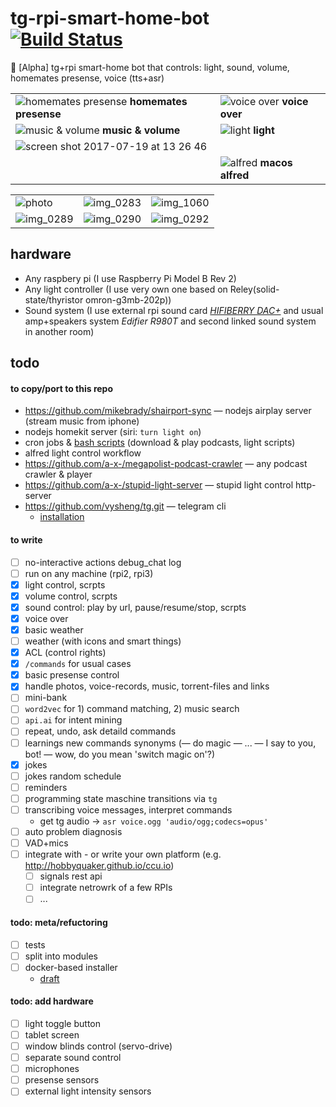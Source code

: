 # tg-rpi-smart-home-bot [![Build Status](https://travis-ci.org/a-x-/tg-rpi-smart-home-bot.svg?branch=master)](https://travis-ci.org/a-x-/tg-rpi-smart-home-bot)
🚧 [Alpha] tg+rpi smart-home bot that controls: light, sound, volume, homemates presense, voice (tts+asr)

| | |
| --- | --- |
| ![homemates presense](https://user-images.githubusercontent.com/6201068/28362747-53446658-6c86-11e7-9c1a-eb934ae44231.png) **homemates presense** | ![voice over](https://user-images.githubusercontent.com/6201068/28362755-59af9bac-6c86-11e7-9fa1-921e5f025de2.png) **voice over** |
| ![music & volume](https://user-images.githubusercontent.com/6201068/28362760-5e361d9a-6c86-11e7-887a-0c4b2a675e09.png) **music & volume** | ![light](https://user-images.githubusercontent.com/6201068/28362781-6d89c648-6c86-11e7-847d-bc4c5be0fac9.png) **light** |
| ![screen shot 2017-07-19 at 13 26 46](https://user-images.githubusercontent.com/6201068/28362820-a6ed78b2-6c86-11e7-8c66-f4a5aa143325.png) | |
| | ![alfred](https://user-images.githubusercontent.com/6201068/28365373-fc7a4a8a-6c90-11e7-9d79-8b1775fa2f3d.jpg) **macos alfred** |

| | | |
| --- | --- | --- |
| ![photo](https://user-images.githubusercontent.com/6201068/28364002-6750729a-6c8b-11e7-9bf0-0cffdf9242b9.jpg) | ![img_0283](https://user-images.githubusercontent.com/6201068/30253637-dbe9d3aa-9691-11e7-93f2-0d25d15fe183.jpg) | ![img_1060](https://user-images.githubusercontent.com/6201068/30253658-27aeca98-9692-11e7-9b3c-01bc5d51aa36.jpg) |
| ![img_0289](https://user-images.githubusercontent.com/6201068/30253638-dbea0442-9691-11e7-95eb-0fbd032f7f0a.jpg) | ![img_0290](https://user-images.githubusercontent.com/6201068/30253640-dbeadbd8-9691-11e7-96c1-90863718b0d1.jpg) | ![img_0292](https://user-images.githubusercontent.com/6201068/30253636-dbe8d0fe-9691-11e7-988b-fd320f2d523a.jpg) |

## hardware
* Any raspbery pi (I use Raspberry Pi Model B Rev 2)
* Any light controller (I use very own one based on Reley(solid-state/thyristor omron-g3mb-202p))
* Sound system (I use external rpi sound card *[HIFIBERRY DAC+](https://www.hifiberry.com/shop/boards/hifiberry-dacplus-phone/)* and usual amp+speakers system *Edifier R980T* and second linked sound system in another room)

## todo

#### to copy/port to this repo

* https://github.com/mikebrady/shairport-sync — nodejs airplay server (stream music from iphone)
* nodejs homekit server (siri: `turn light on`)
* cron jobs & [bash scripts] (download & play podcasts, light scripts)
* alfred light control workflow
* https://github.com/a-x-/megapolist-podcast-crawler — any podcast crawler & player
* https://github.com/a-x-/stupid-light-server — stupid light control http-server
* https://github.com/vysheng/tg.git — telegram cli
  * [installation](https://gist.github.com/a-x-/2530f94f838f7fc910563786269ebe03)

[bash scripts]: https://github.com/a-x-/rpi-bin

#### to write
* [ ] no-interactive actions debug_chat log
* [ ] run on any machine (rpi2, rpi3)
* [x] light control, scrpts
* [x] volume control, scrpts
* [x] sound control: play by url, pause/resume/stop, scrpts
* [x] voice over
* [x] basic weather
* [ ] weather (with icons and smart things)
* [x] ACL (control rights)
* [x] `/commands` for usual cases
* [x] basic presense control
* [x] handle photos, voice-records, music, torrent-files and links
* [ ] mini-bank
* [ ] `word2vec` for 1) command matching, 2) music search
* [ ] `api.ai` for intent mining
* [ ] repeat, undo, ask detaild commands
* [ ] learnings new commands synonyms (— do magic — ... — I say to you, bot! — wow, do you mean 'switch magic on'?)
* [x] jokes
 * [ ] jokes random schedule
* [ ] reminders
* [ ] programming state maschine transitions via `tg`
* [ ] transcribing voice messages, interpret commands
  * get tg audio -> `asr voice.ogg 'audio/ogg;codecs=opus'`
* [ ] auto problem diagnosis
* [ ] VAD+mics
* [ ] integrate with - or write your own platform (e.g. http://hobbyquaker.github.io/ccu.io)
    * [ ] signals rest api
    * [ ] integrate netrowrk of a few RPIs
    * [ ] ...

#### todo: meta/refuctoring
* [ ] tests
* [ ] split into modules
* [ ] docker-based installer
    * [draft](https://github.com/a-x-/tg-rpi-smart-home-bot/wiki/Installation-everything-DRAFT)

#### todo: add hardware
* [ ] light toggle button
* [ ] tablet screen
* [ ] window blinds control (servo-drive)
* [ ] separate sound control
* [ ] microphones
* [ ] presense sensors
* [ ] external light intensity sensors
